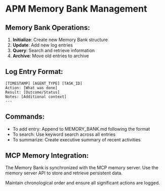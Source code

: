 # APM Memory Bank Management

## Memory Bank Operations:
1. **Initialize**: Create new Memory Bank structure
2. **Update**: Add new log entries
3. **Query**: Search and retrieve information
4. **Archive**: Move old entries to archive

## Log Entry Format:
```
[TIMESTAMP] [AGENT_TYPE] [TASK_ID]
Action: [What was done]
Result: [Outcome/Status]
Notes: [Additional context]
---
```

## Commands:
- To add entry: Append to MEMORY_BANK.md following the format
- To search: Use keyword search across all entries
- To summarize: Create executive summary of recent activities

## MCP Memory Integration:
The Memory Bank is synchronized with the MCP memory server.
Use the memory server API to store and retrieve persistent data.

Maintain chronological order and ensure all significant actions are logged.